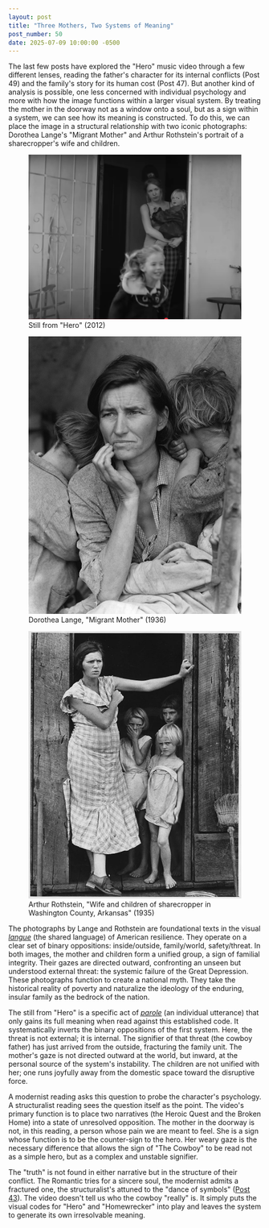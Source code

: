 ```yaml
---
layout: post
title: "Three Mothers, Two Systems of Meaning"
post_number: 50
date: 2025-07-09 10:00:00 -0500
---
```


The last few posts have explored the "Hero" music video through a few different lenses, reading the father's character for its internal conflicts (Post 49) and the family's story for its human cost (Post 47). But another kind of analysis is possible, one less concerned with individual psychology and more with how the image functions within a larger visual system. By treating the mother in the doorway not as a window onto a soul, but as a sign within a system, we can see how its meaning is constructed. To do this, we can place the image in a structural relationship with two iconic photographs: Dorothea Lange's "Migrant Mother" and Arthur Rothstein's portrait of a sharecropper's wife and children.

<div class="image-comparison">
    <figure class="comparison-image">
        <img src="images/Hero-song-mother-in-doorway.png" alt="Mother in doorway from Hero music video">
        <figcaption>Still from "Hero" (2012)</figcaption>
    </figure>
    <figure class="comparison-image">
        <img src="images/Lange-MigrantMother.jpg" alt="Dorothea Lange's Migrant Mother photograph">
        <figcaption>Dorothea Lange, "Migrant Mother" (1936)</figcaption>
    </figure>
    <figure class="comparison-image">
        <img src="images/sharecropper-mom-and-kids.webp" alt="Arthur Rothstein's photograph of wife and children of sharecropper">
        <figcaption>Arthur Rothstein, "Wife and children of sharecropper in Washington County, Arkansas" (1935)</figcaption>
    </figure>
</div>

The photographs by Lange and Rothstein are foundational texts in the visual [*langue*](/post-23) (the shared language) of American resilience. They operate on a clear set of binary oppositions: inside/outside, family/world, safety/threat. In both images, the mother and children form a unified group, a sign of familial integrity. Their gazes are directed outward, confronting an unseen but understood external threat: the systemic failure of the Great Depression. These photographs function to create a national myth. They take the historical reality of poverty and naturalize the ideology of the enduring, insular family as the bedrock of the nation.

The still from "Hero" is a specific act of [*parole*](/post-23) (an individual utterance) that only gains its full meaning when read against this established code. It systematically inverts the binary oppositions of the first system. Here, the threat is not external; it is internal. The signifier of that threat (the cowboy father) has just arrived from the outside, fracturing the family unit. The mother's gaze is not directed outward at the world, but inward, at the personal source of the system's instability. The children are not unified with her; one runs joyfully away from the domestic space toward the disruptive force.

A modernist reading asks this question to probe the character's psychology. A structuralist reading sees the question itself as the point. The video's primary function is to place two narratives (the Heroic Quest and the Broken Home) into a state of unresolved opposition. The mother in the doorway is not, in this reading, a person whose pain we are meant to feel. She is a sign whose function is to be the counter-sign to the hero. Her weary gaze is the necessary difference that allows the sign of "The Cowboy" to be read not as a simple hero, but as a complex and unstable signifier.

The "truth" is not found in either narrative but in the structure of their conflict. The Romantic tries for a sincere soul, the modernist admits a fractured one, the structuralist's attuned to the "dance of symbols" ([Post 43](/post-43)). The video doesn't tell us who the cowboy "really" is. It simply puts the visual codes for "Hero" and "Homewrecker" into play and leaves the system to generate its own irresolvable meaning.